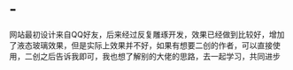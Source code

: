 # -
网站最初设计来自QQ好友，后来经过反复雕琢开发，效果已经做到比较好，增加了液态玻璃效果，但是实际上效果并不好，如果有想要二创的作者，可以直接使用，二创之后告诉我即可，我也想了解别的大佬的思路，去一起学习，共同进步
